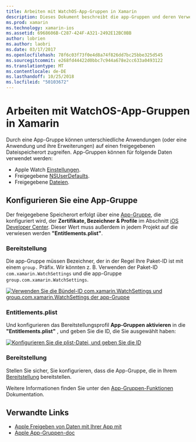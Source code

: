 ```yaml
---
title: Arbeiten mit WatchOS-App-Gruppen in Xamarin
description: Dieses Dokument beschreibt die app-Gruppen und deren Verwendung in einer WatchOS-Anwendung. Es wird erläutert, wie eine app-Gruppe, die Bereitstellung von Anforderungen und "Entitlements.plist" Überlegungen zur Bereitstellung zu konfigurieren.
ms.prod: xamarin
ms.technology: xamarin-ios
ms.assetid: 6968606B-C287-424F-A321-2492E12BC0BB
author: lobrien
ms.author: laobri
ms.date: 03/17/2017
ms.openlocfilehash: 78f6c03f73f0e4d8a74f826dd7bc25bbe325d545
ms.sourcegitcommit: e268fd44422d0bbc7c944a678e2cc633a0493122
ms.translationtype: MT
ms.contentlocale: de-DE
ms.lasthandoff: 10/25/2018
ms.locfileid: "50103672"
---
```

# <a name="working-with-watchos-app-groups-in-xamarin"></a>Arbeiten mit WatchOS-App-Gruppen in Xamarin


Durch eine App-Gruppe können unterschiedliche Anwendungen (oder eine Anwendung und ihre Erweiterungen) auf einen freigegebenen Dateispeicherort zugreifen. App-Gruppen können für folgende Daten verwendet werden:

- Apple Watch [Einstellungen](~/ios/watchos/app-fundamentals/settings.md).
- Freigegebene [NSUserDefaults](~/ios/watchos/app-fundamentals/parent-app.md#nsuserdefaults).
- Freigegebene [Dateien](~/ios/watchos/app-fundamentals/parent-app.md#files).

## <a name="configure-an-app-group"></a>Konfigurieren Sie eine App-Gruppe

Der freigegebene Speicherort erfolgt über eine [App-Gruppe](https://developer.apple.com/library/ios/documentation/Miscellaneous/Reference/EntitlementKeyReference/Chapters/EnablingAppSandbox.html#//apple_ref/doc/uid/TP40011195-CH4-SW19), die konfiguriert wird, der **Zertifikate, Bezeichner & Profile** im Abschnitt [iOS Developer Center](https://developer.apple.com/devcenter/ios/). Dieser Wert muss außerdem in jedem Projekt auf die verwiesen werden **"Entitlements.plist"**.

### <a name="provisioning"></a>Bereitstellung

Die app-Gruppe müssen Bezeichner, der in der Regel Ihre Paket-ID ist mit einem `group.` Präfix. Wir könnten z. B. Verwenden der Paket-ID `com.xamarin.WatchSettings` und die app-Gruppe `group.com.xamarin.WatchSettings`.

[![](app-groups-images/app-group-sml.png "Verwenden Sie die Bündel-ID com.xamarin.WatchSettings und group.com.xamarin.WatchSettings der app-Gruppe")](app-groups-images/app-group.png#lightbox)

### <a name="entitlementsplist"></a>Entitlements.plist

Und konfigurieren das Bereitstellungsprofil **App-Gruppen aktivieren** in die **"Entitlements.plist"** , und geben Sie die ID, die Sie ausgewählt haben:

[![](app-groups-images/entitlements-sml.png "Konfigurieren Sie die plist-Datei, und geben Sie die ID")](app-groups-images/entitlements.png#lightbox)


### <a name="deployment"></a>Bereitstellung

Stellen Sie sicher, Sie konfigurieren, dass die App-Gruppe, die in Ihrem [Bereitstellung](~/ios/watchos/deploy-test/index.md#App_Groups) bereitstellen.


Weitere Informationen finden Sie unter den [App-Gruppen-Funktionen](~/ios/deploy-test/provisioning/capabilities/app-groups-capabilities.md) Dokumentation.


## <a name="related-links"></a>Verwandte Links

- [Apple Freigeben von Daten mit Ihrer App mit](https://developer.apple.com/library/ios/documentation/General/Conceptual/ExtensibilityPG/ExtensionScenarios.html)
- [Apple App-Gruppen-doc](https://developer.apple.com/library/ios/documentation/Miscellaneous/Reference/EntitlementKeyReference/Chapters/EnablingAppSandbox.html#//apple_ref/doc/uid/TP40011195-CH4-SW19)
